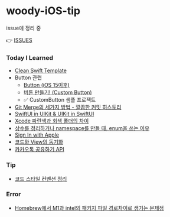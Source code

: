 # woody-iOS-tip

issue에 정리 중 

👉 [ISSUES](https://github.com/wody27/wody-tip/issues)

### Today I Learned 


- [Clean Swift Template](https://github.com/wody-d/woody-iOS-tip/issues/21)
- Button 관련 
  - [Button (iOS 15이후)](https://github.com/wody-d/woody-iOS-tip/issues/20)
  - [버튼 만들기! (Custom Button)](https://github.com/wody-d/woody-iOS-tip/issues/22)
  - ✅ CustomButton 샘플 프로젝트 
- [Git Merge의 세가지 방법 - 깔끔한 커밋 히스토리](https://github.com/wody-d/woody-iOS-tip/issues/18)
- [SwiftUI in UIKit & UIKit in SwiftUI](https://github.com/wody-d/woody-iOS-tip/issues/8)
- [Xcode 파란색과 회색 폴더의 차이](https://github.com/wody-d/woody-iOS-tip/issues/10)
- [상수를 정리하거나 namespace를 만들 때, enum을 쓰는 이유](https://github.com/wody-d/woody-iOS-tip/issues/12)
- [Sign In with Apple](https://github.com/wody-d/woody-iOS-tip/issues/13)
- [코드와 View의 동기화](https://github.com/wody-d/woody-iOS-tip/issues/14)
- [카카오톡 공유하기 API](https://github.com/wody-d/woody-iOS-tip/issues/15)

### Tip

- [코드 스타일 컨벤션 정리](https://github.com/wody-d/woody-iOS-tip/issues/11)

### Error

- [Homebrew에서 M1과 intel의 패키지 파일 경로차이로 생기는 문제점](https://github.com/wody-d/woody-iOS-tip/issues/7)
